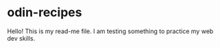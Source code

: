 # odin-recipes

Hello! This is my read-me file. 
I am testing something to practice my web dev skills. 